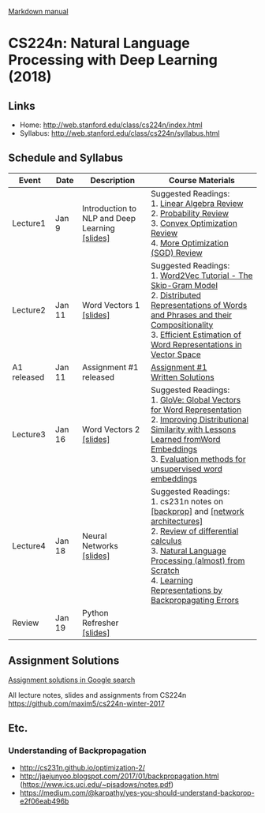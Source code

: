 [Markdown manual](https://guides.github.com/features/mastering-markdown/)

# CS224n: Natural Language Processing with Deep Learning (2018)

## Links
* Home: http://web.stanford.edu/class/cs224n/index.html
* Syllabus: http://web.stanford.edu/class/cs224n/syllabus.html


## Schedule and Syllabus
Event | Date | Description | Course Materials
------------ | ------------- | ------------- | -------------
Lecture1 | Jan 9 | Introduction to NLP and Deep Learning <br>[[slides]](./lecture1.pdf) | Suggested Readings: <br>1. [Linear Algebra Review](./lecture1/cs229-linalg.pdf) <br>2. [Probability Review](./lecture1/cs229-prob.pdf) <br>3. [Convex Optimization Review](./lecture1/cs229-cvxopt.pdf) <br>4. [More Optimization (SGD) Review](http://cs231n.github.io/optimization-1/)
Lecture2 | Jan 11 | Word Vectors 1 <br>[[slides]](./lecture2.pdf) | Suggested Readings: <br>1. [Word2Vec Tutorial - The Skip-Gram Model](http://mccormickml.com/2016/04/19/word2vec-tutorial-the-skip-gram-model/) <br>2. [Distributed Representations of Words and Phrases and their Compositionality](http://papers.nips.cc/paper/5021-distributed-representations-of-words-and-phrases-and-their-compositionality.pdf) <br>3. [Efficient Estimation of Word Representations in Vector Space](http://arxiv.org/pdf/1301.3781.pdf)
A1 released | Jan 11 | Assignment #1 released| [Assignment #1](http://web.stanford.edu/class/cs224n/assignment1/index.html) <br>[Written Solutions](./assignment1/assignment1-solution.pdf)
Lecture3 | Jan 16 | Word Vectors 2 <br>[[slides]](./lecture3.pdf) | Suggested Readings: <br>1. [GloVe: Global Vectors for Word Representation](http://nlp.stanford.edu/pubs/glove.pdf) <br>2. [Improving Distributional Similarity with Lessons Learned fromWord Embeddings](http://www.aclweb.org/anthology/Q15-1016) <br>3. [Evaluation methods for unsupervised word embeddings](http://www.aclweb.org/anthology/D15-1036)
Lecture4 | Jan 18 | Neural Networks <br>[[slides]](./lecture4.pdf) | Suggested Readings: <br>1. cs231n notes on [[backprop]](http://cs231n.github.io/optimization-2/) and [[network architectures]](http://cs231n.github.io/neural-networks-1/) <br>2. [Review of differential calculus](http://web.stanford.edu/class/cs224n/readings/review-differential-calculus.pdf) <br>3. [Natural Language Processing (almost) from Scratch](https://arxiv.org/pdf/1103.0398v1.pdf) <br>4. [Learning Representations by Backpropagating Errors](http://www.iro.umontreal.ca/~vincentp/ift3395/lectures/backprop_old.pdf)
Review | Jan 19 | Python Refresher <br>[[slides]](./python-review.pdf)

## Assignment Solutions
[Assignment solutions in Google search](https://www.google.co.id/search?newwindow=1&dcr=0&ei=7RNqWo6sKIuDvQSjm4yYAQ&q=cs224n+assignment+solution&oq=cs224n+assignment+solution&gs_l=psy-ab.3...137131977.137144437.0.137144823.32.25.0.0.0.0.0.0..0.0....0...1c.1.64.psy-ab..32.0.0....0.rK309CWPZVo)

All lecture notes, slides and assignments from CS224n
https://github.com/maxim5/cs224n-winter-2017 

## Etc.
### Understanding of Backpropagation
* http://cs231n.github.io/optimization-2/ 
* http://jaejunyoo.blogspot.com/2017/01/backpropagation.html (https://www.ics.uci.edu/~pjsadows/notes.pdf)
* https://medium.com/@karpathy/yes-you-should-understand-backprop-e2f06eab496b
